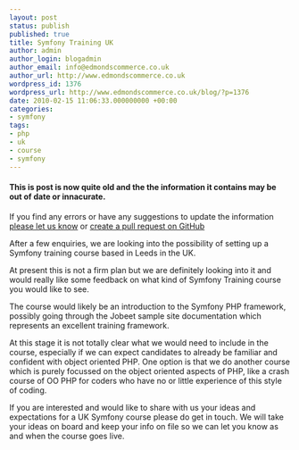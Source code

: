 ```yaml
---
layout: post
status: publish
published: true
title: Symfony Training UK
author: admin
author_login: blogadmin
author_email: info@edmondscommerce.co.uk
author_url: http://www.edmondscommerce.co.uk
wordpress_id: 1376
wordpress_url: http://www.edmondscommerce.co.uk/blog/?p=1376
date: 2010-02-15 11:06:33.000000000 +00:00
categories:
- symfony
tags:
- php
- uk
- course
- symfony
---
```

<div class="oldpost"><h4>This is post is now quite old and the the information it contains may be out of date or innacurate.</h4>
<p>
If you find any errors or have any suggestions to update the information <a href="http://edmondscommerce.github.io/contact-us/index.html">please let us know</a>
or <a href="https://github.com/edmondscommerce/edmondscommerce.github.io">create a pull request on GitHub</a>
</p>
</div>
After a few enquiries, we are looking into the possibility of setting up a Symfony training course based in Leeds in the UK.

At present this is not a firm plan but we are definitely looking into it and would really like some feedback on what kind of Symfony Training course you would like to see.

The course would likely be an introduction to the Symfony PHP framework, possibly going through the Jobeet sample site documentation which represents an excellent training framework. 

At this stage it is not totally clear what we would need to include in the course, especially if we can expect candidates to already be familiar and confident with object oriented PHP. One option is that we do another course which is purely focussed on the object oriented aspects of PHP, like a crash course of OO PHP for coders who have no or little experience of this style of coding.

If you are interested and would like to share with us your ideas and expectations for a UK Symfony course please do get in touch. We will take your ideas on board and keep your info on file so we can let you know as and when the course goes live.
